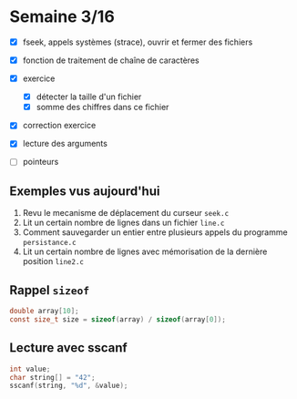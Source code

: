 # Semaine 3/16

- [x] fseek, appels systèmes (strace), ouvrir et fermer des fichiers
- [x] fonction de traitement de chaîne de caractères
- [x] exercice
  - [x] détecter la taille d'un fichier
  - [x] somme des chiffres dans ce fichier

- [x] correction exercice
- [x] lecture des arguments

- [ ] pointeurs

## Exemples vus aujourd'hui

1. Revu le mecanisme de déplacement du curseur `seek.c`
2. Lit un certain nombre de lignes dans un fichier `line.c`
3. Comment sauvegarder un entier entre plusieurs appels du programme `persistance.c`
4. Lit un certain nombre de lignes avec mémorisation de la dernière position `line2.c`

## Rappel `sizeof`

```c
double array[10];
const size_t size = sizeof(array) / sizeof(array[0]);
```

## Lecture avec sscanf

```c
int value;
char string[] = "42";
sscanf(string, "%d", &value);
```
